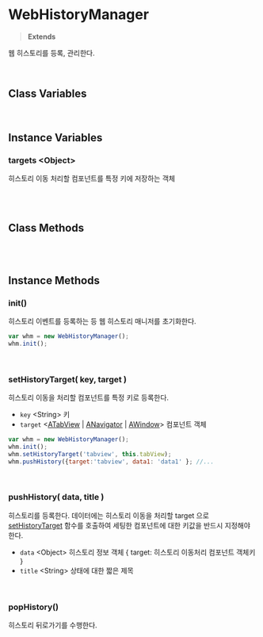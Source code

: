 # WebHistoryManager
> **Extends**

웹 히스토리를 등록, 관리한다.

<br/>

## Class Variables

<br/>

## Instance Variables

### targets \<Object>

히스토리 이동 처리할 컴포넌트를 특정 키에 저장하는 객체

<br/>
<br/>

## Class Methods

<br/>
<br/>

## Instance Methods

### init()

히스토리 이벤트를 등록하는 등 웹 히스토리 매니저를 초기화한다.

```js
var whm = new WebHistoryManager();
whm.init();
```

<br/>

### setHistoryTarget( key, target )

히스토리 이동을 처리할 컴포넌트를 특정 키로 등록한다.

* `key` \<String> 키
* `target` \<[ATabView](./../afc/ATabView.md) | [ANavigator](../afc/ANavigator.md) | [AWindow](../afc/AWindow.md)> 컴포넌트 객체

```js
var whm = new WebHistoryManager();
whm.init();
whm.setHistoryTarget('tabview', this.tabView);
whm.pushHistory({target:'tabview', data1: 'data1' }; //...
```

<br/>

### pushHistory( data, title )

히스토리를 등록한다. 데이터에는 히스토리 이동을 처리할 target 으로 [setHistoryTarget](#sethistorytarget-key-target) 함수를 호출하여 세팅한 컴포넌트에 대한 키값을 반드시 지정해야 한다. 

* `data` \<Object> 히스토리 정보 객체 { target: 히스토리 이동처리 컴포넌트 객체키 }
* `title` \<String> 상태에 대한 짧은 제목

<br/>

### popHistory()

히스토리 뒤로가기를 수행한다.

<br/>